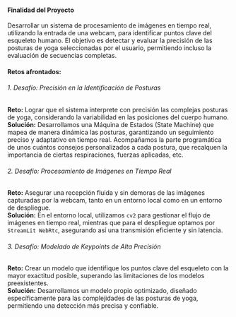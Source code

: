 #### Finalidad del Proyecto

Desarrollar un sistema de procesamiento de imágenes en tiempo real, utilizando la entrada de una webcam, para identificar puntos clave del esqueleto humano. El objetivo es detectar y evaluar la precisión de las posturas de yoga seleccionadas por el usuario, permitiendo incluso la evaluación de secuencias completas.

#### Retos afrontados:

###### 1. Desafío: Precisión en la Identificación de Posturas
**Reto:** Lograr que el sistema interprete con precisión las complejas posturas de yoga, considerando la variabilidad en las posiciones del cuerpo humano.  
**Solución:** Desarrollamos una Máquina de Estados (State Machine) que mapea de manera dinámica las posturas, garantizando un seguimiento preciso y adaptativo en tiempo real. Acompañamos la parte programática de unos cuántos consejos personalizados a cada postura, que recalquen la importancia de ciertas respiraciones, fuerzas aplicadas, etc.

###### 2. Desafío: Procesamiento de Imágenes en Tiempo Real
**Reto:** Asegurar una recepción fluida y sin demoras de las imágenes capturadas por la webcam, tanto en un entorno local como en un entorno de despliegue.  
**Solución:** En el entorno local, utilizamos `cv2` para gestionar el flujo de imágenes en tiempo real, mientras que para el despliegue optamos por `StreamLit WebRtc`, asegurando así una transmisión eficiente y sin latencia.

###### 3. Desafío: Modelado de Keypoints de Alta Precisión
**Reto:** Crear un modelo que identifique los puntos clave del esqueleto con la mayor exactitud posible, superando las limitaciones de los modelos preexistentes.  
**Solución:** Desarrollamos un modelo propio optimizado, diseñado específicamente para las complejidades de las posturas de yoga, permitiendo una detección más precisa y confiable.
